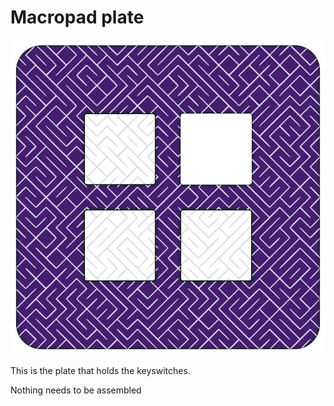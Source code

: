 # Macropad plate

![Macropad plate](https://raw.githubusercontent.com/arfrie22/2x2macropad_pcbs/main/plate/media/front.png)

This is the plate that holds the keyswitches.

Nothing needs to be assembled
